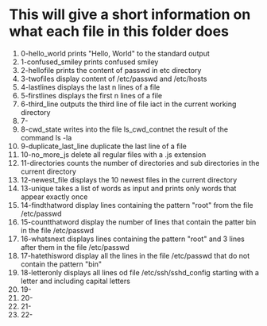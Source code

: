 # This will give a short information on what each file in this folder does
1) 0-hello_world prints "Hello, World" to the standard output
2) 1-confused_smiley prints confused smiley
3) 2-hellofile prints the content of passwd in etc directory
4) 3-twofiles display content of /etc/passwd and /etc/hosts
5) 4-lastlines displays the last n lines of a file
6) 5-firstlines displays the first n lines of a file
7) 6-third_line outputs the third line of file iact in the current working directory
8) 7-
9) 8-cwd_state writes into the file ls_cwd_contnet the result of the command ls -la
10) 9-duplicate_last_line duplicate the last line of a file
11) 10-no_more_js delete all regular files with a .js extension
12) 11-directories counts the number of directories and sub directories in the current directory
13) 12-newest_file displays the 10 newest files in the current directory
14) 13-unique takes a list of words as input and prints only words that appear exactly once
15) 14-findthatword display lines containing the pattern "root" from the file /etc/passwd
16) 15-countthatword display the number of lines that contain the patter bin in the file /etc/passwd
17) 16-whatsnext displays lines containing the pattern "root" and 3 lines after them in the file /etc/passwd
18) 17-hatethisword display all the lines in the file /etc/passwd that do not contain the pattern "bin"
19) 18-letteronly displays all lines od file /etc/ssh/sshd_config starting with a letter and including capital letters
20) 19-
21) 20-
22) 21-
23) 22- 

